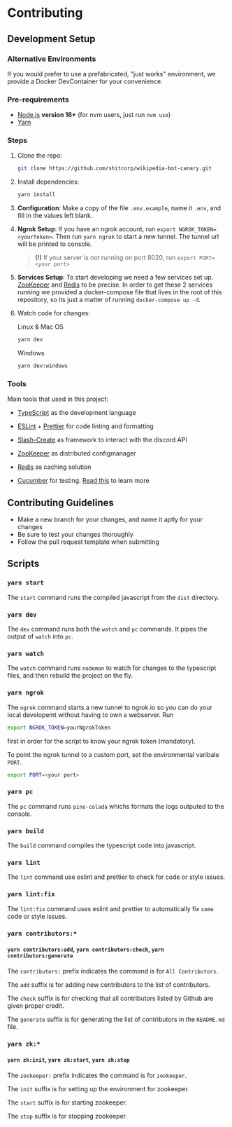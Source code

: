 # Contributing

## Development Setup

### Alternative Environments

If you would prefer to use a prefabricated, "just works" environment, we provide a Docker DevContainer for your convenience.

### Pre-requirements

- [Node.js](http://nodejs.org) **version 16+** (for nvm users, just run `nvm use`)
- [Yarn](https://yarnpkg.com/getting-started/install)

### Steps

1. Clone the repo:

    ```bash
    git clone https://github.com/shitcorp/wikipedia-bot-canary.git
    ```

2. Install dependencies:

    ```bash
    yarn install
    ```

3. **Configuration**:
    Make a copy of the file `.env.example`, name it `.env`, and fill in the values left blank.

4. **Ngrok Setup**:
    If you have an ngrok account, run `export NGROK_TOKEN=<yourToken>`. Then run `yarn ngrok` to start a new tunnel. The tunnel url will be printed to console.
    > **(!)** If your server is not running on port 8020, run `export PORT=<your port>`

5. **Services Setup**:
    To start developing we need a few services set up. [ZooKeeper](https://zookeeper.apache.org) and [Redis](https://redis.io) to be precise. In order to get these 2 services running we provided a docker-compose file that lives in the root of this repository, so its just a matter of running `docker-compose up -d`.

6. Watch code for changes:
   
    Linux & Mac OS 
    ```bash
    yarn dev
    ```

    Windows
    ```bash
    yarn dev:windows
    ```

### Tools

Main tools that used in this project:

- [TypeScript](https://www.typescriptlang.org/) as the development language
- [ESLint](https://eslint.org/) + [Prettier](https://prettier.io/) for code linting and formatting
- [Slash-Create](https://slash-create.js.org) as framework to interact with the discord API

- [ZooKeeper](https://zookeeper.apache.org/) as distributed configmanager
- [Redis](https://redis.io) as caching solution
- [Cucumber](https://cucumber.io) for testing. [Read this](../features/README.md) to learn more

## Contributing Guidelines

- Make a new branch for your changes, and name it aptly for your changes
- Be sure to test your changes thoroughly
- Follow the pull request template when submitting

## Scripts

### `yarn start`

The `start` command runs the compiled javascript from the `dist` directory.

### `yarn dev`

The `dev` command runs both the `watch` and `pc` commands. It pipes the output of `watch` into `pc`.

### `yarn watch`

The `watch` command runs `nodemon` to watch for changes to the typescript files, and then rebuild the project on the fly.

### `yarn ngrok`

The `ngrok` command starts a new tunnel to ngrok.io so you can do your local developemt without having to own a webserver. Run
```bash
export NGROK_TOKEN=yourNgrokToken
```
first in order for the script to know your ngrok token (mandatory).

To point the ngrok tunnel to a custom port, set the environmental varibale `PORT`.
```bash
export PORT=<your port>
```


### `yarn pc`

The `pc` command runs `pino-colada` whichs formats the logs outputed to the console.

### `yarn build`

The `build` command compiles the typescript code into javascript.

### `yarn lint`

The `lint` command use eslint and prettier to check for code or style issues.

### `yarn lint:fix`

The `lint:fix` command uses eslint and prettier to automatically fix `some` code or style issues.

### `yarn contributors:*`

#### `yarn contributors:add`, `yarn contributors:check`, `yarn contributors:generate`

The `contributors:` prefix indicates the command is for `All Contributors`.

The `add` suffix is for adding new contributors to the list of contributors.

The `check` suffix is for checking that all contributors listed by Github are given proper credit.

The `generate` suffix is for generating the list of contributors in the `README.md` file.

### `yarn zk:*`

#### `yarn zk:init`, `yarn zk:start`, `yarn zk:stop`

The `zookeeper:` prefix indicates the command is for `zookeeper`.

The `init` suffix is for setting up the environment for zookeeper.

The `start` suffix is for starting zookeeper.

The `stop` suffix is for stopping zookeeper.
